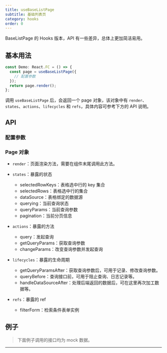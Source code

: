 ```yaml
---
title: useBaseListPage
subtitle: 基础列表页
category: hooks
order: 0
---
```


BaseListPage 的 Hooks 版本，API 有一些差异，总体上更加简洁易用。

## 基本用法

```ts
const Demo: React.FC = () => {
  const page = useBaseListPage({
    // 配置参数
  });
  return page.render();
};
```

调用 `useBaseListPage` 后，会返回一个 page 对象，该对象中有 `render`、`states`、`actions`、`lifecycles` 和 `refs`，具体内容可参考下方的 API 说明。

## API

### 配置参数

<!-- ud-ts("index.tsx", "IUseBaseListPageProps") -->

### Page 对象

- `render`：页面渲染方法，需要在组件末尾调用此方法。
- `states`：暴露的状态

  - selectedRowKeys：表格选中行的 key 集合
  - selectedRows：表格选中行的集合
  - dataSource：表格绑定的数据源
  - querying：当前查询状态
  - queryParams：当前查询参数
  - pagination：当前分页信息

- `actions`：暴露的方法

  - query：发起查询
  - getQueryParams：获取查询参数
  - changeParams：改变查询参数并发起查询

- `lifecycles`：暴露的生命周期

  - getQueryParamsAfter：获取查询参数后，可用于记录、修改查询参数。
  - queryBefore：查询接口前，可用于阻止查询、日志记录等。
  - handleDataSourceAfter：处理后端返回的数据后，可在这里再次加工数据等。

- `refs`：暴露的 ref

  - filterForm：检索条件表单实例

## 例子

> 下面例子调用的接口均为 mock 数据。

---

<!-- ud-demo("简洁写法", "最简洁的写法，只适合简单的情况", "demos/concise.tsx") -->

<!-- ud-demo("标准写法", "调用后会返回一个页面对象", "demos/basic.tsx") -->

<!-- ud-demo("生命周期", "展示生命周期的基本用法", "demos/lifecycles.tsx") -->

<!-- ud-demo("插槽", "Render 预留的 Slots 用于扩展页面", "demos/slots.tsx") -->

<!-- ud-demo("使用深度分页分页", "使用深度分页器的基础列表页，只展示上一页下一页", "demos/sequencePager.tsx") -->
